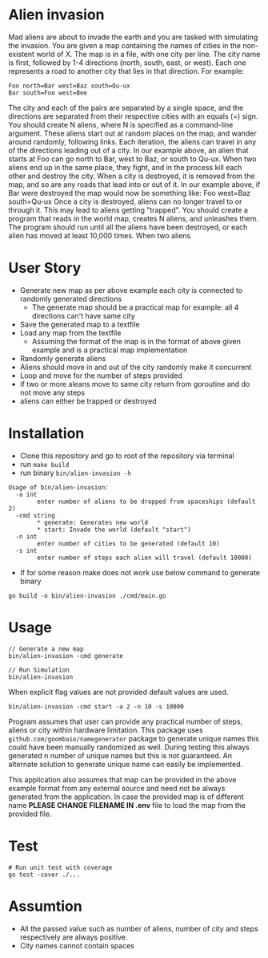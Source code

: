 Alien invasion 
============== 

Mad aliens are about to invade the earth and you are tasked with simulating the invasion. 
You are given a map containing the names of cities in the non-existent world of X. The map is in a file, with one city per line. The city name is first, followed by 1-4 directions (north, south, east, or west). Each one represents a road to another city that lies in that direction. 
For example: 
```
Foo north=Bar west=Baz south=Qu-ux 
Bar south=Foo west=Bee 
```
The city and each of the pairs are separated by a single space, and the directions are separated from their respective cities with an equals (=) sign. 
You should create N aliens, where N is specified as a command-line argument. 
These aliens start out at random places on the map, and wander around randomly, following links. Each iteration, the aliens can travel in any of the directions leading out of a city. In our example above, an alien that starts at Foo can go north to Bar, west to Baz, or south to Qu-ux. 
When two aliens end up in the same place, they fight, and in the process kill each other and destroy the city. When a city is destroyed, it is removed from the map, and so are any roads that lead into or out of it. 
In our example above, if Bar were destroyed the map would now be something like: 
Foo west=Baz south=Qu-ux 
Once a city is destroyed, aliens can no longer travel to or through it. This may lead to aliens getting "trapped". 
You should create a program that reads in the world map, creates N aliens, and unleashes them. The program should run until all the aliens have been destroyed, or each alien has moved at least 10,000 times. When two aliens 

User Story
============== 

* Generate new map as per above example each city is connected to randomly generated directions
    * The generate map should be a practical map for example: all 4 directions can't have same city
* Save the generated map to a textfile
* Load any map from the textfile
    * Assuming the format of the map is in the format of above given example and is a practical map implementation
* Randomly generate aliens
* Aliens should move in and out of the city randomly make it concurrent
* Loop and move for the number of steps provided
* if two or more aleans move to same city return from goroutine and do not move any steps
* aliens can either be trapped or destroyed

Installation
============== 

* Clone this repository and go to root of the repository via terminal
* run `make build`
* run binary `bin/alien-invasion -h`
```
Usage of bin/alien-invasion:
  -a int
        enter number of aliens to be dropped from spaceships (default 2)
  -cmd string
        * generate: Generates new world
        * start: Invade the world (default "start")
  -n int
        enter number of cities to be generated (default 10)
  -s int
        enter number of steps each alien will travel (default 10000)
```
* If for some reason make does not work use below command to generate binary
```
go build -o bin/alien-invasion ./cmd/main.go
```

Usage
============== 
```
// Generate a new map
bin/alien-invasion -cmd generate

// Run Simulation
bin/alien-invasion
```

When explicit flag values are not provided default values are used.

```
bin/alien-invasion -cmd start -a 2 -n 10 -s 10000
```

Program assumes that user can provide any practical number of steps, aliens or city within hardware limitation.
This package uses `github.com/goombaio/namegenerator` package to generate unique names this could have been manually randomized as well.
During testing this always generated n number of unique names but this is not guaranteed. An alternate solution to generate unique name
can easily be implemented.

This application also assumes that map can be provided in the above example format from any external source and need not be always
generated from the application. In case the provided map is of different name **PLEASE CHANGE FILENAME IN .env** file to load the map from
the provided file.

Test
============== 
```
# Run unit test with coverage
go test -cover ./...
```

Assumtion
============== 
* All the passed value such as number of aliens, number of city and steps respectively are always positive.
* City names cannot contain spaces